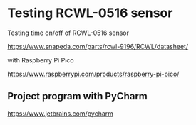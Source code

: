 # Testing RCWL-0516 sensor

Testing time on/off of RCWL-0516 sensor

https://www.snapeda.com/parts/rcwl-9196/RCWL/datasheet/

with Raspberry Pi Pico

https://www.raspberrypi.com/products/raspberry-pi-pico/

## Project program with PyCharm 
https://www.jetbrains.com/pycharm


